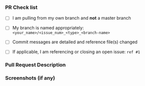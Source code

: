 ### PR Check list
- [ ] I am pulling from my own branch and **not** a master branch
- [ ] My branch is named appropriately: `<your_name>/<issue_num>_<type>_<branch-name>`
- [ ] Commit messages are detailed and reference file(s) changed
- [ ] If applicable, I am referencing or closing an open issue: `ref #1`


### Pull Request Description


### Screenshots (if any)